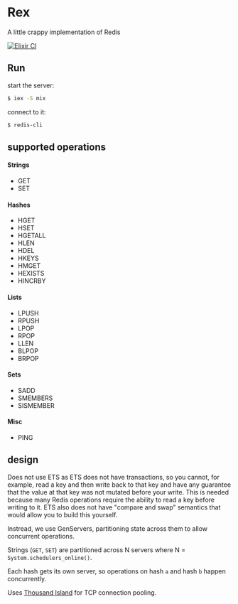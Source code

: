 # Rex

A little crappy implementation of Redis

[![Elixir CI](https://github.com/ckampfe/rex/actions/workflows/elixir.yml/badge.svg)](https://github.com/ckampfe/rex/actions/workflows/elixir.yml)

## Run

start the server:
```sh
$ iex -S mix
```

connect to it:
```sh
$ redis-cli
```

## supported operations

#### Strings

- GET
- SET

#### Hashes

- HGET
- HSET
- HGETALL
- HLEN
- HDEL
- HKEYS
- HMGET
- HEXISTS
- HINCRBY

#### Lists

- LPUSH
- RPUSH
- LPOP
- RPOP
- LLEN
- BLPOP
- BRPOP

#### Sets

- SADD
- SMEMBERS
- SISMEMBER

#### Misc

- PING

## design

Does not use ETS as ETS does not have transactions, so you cannot, for example, read a key and then write back to that key and have any guarantee that the value at that key was not mutated before your write. This is needed because many Redis operations require the ability to read a key before writing to it. ETS also does not have "compare and swap" semantics that would allow you to build this yourself.

Instread, we use GenServers, partitioning state across them to allow concurrent operations.

Strings (`GET`, `SET`) are partitioned across N servers where N = `System.schedulers_online()`.

Each hash gets its own server, so operations on hash `a` and hash `b` happen concurrently.

Uses [Thousand Island](https://hexdocs.pm/thousand_island/ThousandIsland.html) for TCP connection pooling.
